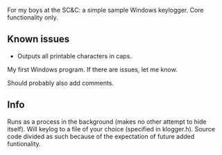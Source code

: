 For my boys at the SC&C: a simple sample Windows keylogger. Core functionality only.

## Known issues
- Outputs all printable characters in caps.

My first Windows program. If there are issues, let me know.

Should probably also add comments.

## Info
Runs as a process in the background (makes no other attempt to hide itself). Will keylog to a file of your choice (specified in klogger.h). Source code divided as such because of the expectation of future added funtionality.
